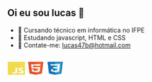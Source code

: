 ## Oi eu sou lucas 👋

- 🔭 Cursando técnico em informática no IFPE
- 🌱 Estudando javascript, HTML e CSS
- 📧 Contate-me: lucas47b@hotmail.com

##

<div>
   <img align="center" alt="lucas-Js" height="30" width="40" src="https://raw.githubusercontent.com/devicons/devicon/master/icons/javascript/javascript-plain.svg">
   <img align="center" alt="lucas-HTML" height="30" width="40" src="https://raw.githubusercontent.com/devicons/devicon/master/icons/html5/html5-original.svg">
  <img align="center" alt="lucas-CSS" height="30" width="40" src="https://raw.githubusercontent.com/devicons/devicon/master/icons/css3/css3-original.svg">
</div>




